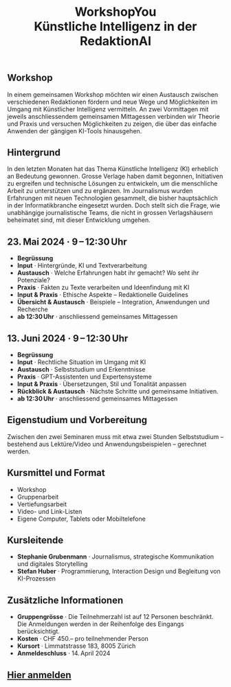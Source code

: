 <header>
<h1 class="type-title">
<span class="typewriter strong text-1">Workshop</span><span class="caret"><span class="name-tag">You</span></span>
<br /><span class="typewriter text-2">Künstliche Intelligenz in der Redaktion</span><span class="caret"><span class="name-tag">AI</span></span>
</h1>
</header>

## Workshop

In einem gemeinsamen Workshop möchten wir einen Austausch zwischen verschiedenen Redaktionen fördern und neue Wege und Möglichkeiten im Umgang mit Künstlicher Intelligenz vermitteln. An zwei Vormittagen mit jeweils anschliessendem gemeinsamen Mittagessen verbinden wir Theorie und Praxis und versuchen Möglichkeiten zu zeigen, die über das einfache Anwenden der gängigen KI-Tools hinausgehen.

## Hintergrund

In den letzten Monaten hat das Thema Künstliche Intelligenz (KI) erheblich an Bedeutung gewonnen. Grosse Verlage haben damit begonnen, Initiativen zu ergreifen und technische Lösungen zu entwickeln, um die menschliche Arbeit zu unterstützen und zu ergänzen. Im Journalismus wurden Erfahrungen mit neuen Technologien gesammelt, die bisher hauptsächlich in der Informatikbranche eingesetzt wurden. Doch stellt sich die Frage, wie unabhängige journalistische Teams, die nicht in grossen Verlagshäusern beheimatet sind, mit dieser Entwicklung umgehen.

## **23. Mai 2024** · 9 – 12:30 Uhr

- **Begrüssung**
- **Input** · Hintergründe, KI und Textverarbeitung
- **Austausch** · Welche Erfahrungen habt ihr gemacht? Wo seht ihr Potenziale?
- **Praxis** · Fakten zu Texte verarbeiten und Ideenfindung mit KI
- **Input & Praxis** · Ethische Aspekte – Redaktionelle Guidelines
- **Übersicht & Austausch** · Beispiele – Integration, Anwendungen und Recherche
- **ab 12:30 Uhr** · anschliessend gemeinsames Mittagessen

## **13. Juni 2024** · 9 – 12:30 Uhr

- **Begrüssung**
- **Input** · Rechtliche Situation im Umgang mit KI
- **Austausch** · Selbststudium und Erkenntnisse
- **Praxis** · GPT-Assistenten und Expertensysteme
- **Input & Praxis** · Übersetzungen, Stil und Tonalität anpassen
- **Rückblick & Austausch** · Nächste Schritte und gemeinsame Initiativen.
- **ab 12:30 Uhr** · anschliessend gemeinsames Mittagessen

## Eigenstudium und Vorbereitung

Zwischen den zwei Seminaren muss mit etwa zwei Stunden Selbststudium – bestehend aus Lektüre/Video und Anwendungsbeispielen – gerechnet werden.

## Kursmittel und Format

- Workshop
- Gruppenarbeit
- Vertiefungsarbeit
- Video- und Link-Listen
- Eigene Computer, Tablets oder Mobiltelefone

## Kursleitende

- **Stephanie Grubenmann** · Journalismus, strategische Kommunikation und digitales Storytelling
- **Stefan Huber** · Programmierung, Interaction Design und Begleitung von KI-Prozessen

## Zusätzliche Informationen

- **Gruppengrösse** · Die Teilnehmerzahl ist auf 12 Personen beschränkt. Die Anmeldungen werden in der Reihenfolge des Eingangs berücksichtigt.
- **Kosten** · CHF 450.– pro teilnehmender Person
- **Kursort** · Limmatstrasse 183, 8005 Zürich
- **Anmeldeschluss** · 14. April 2024

## [Hier anmelden](https://forms.gle/6tzmsxpeMiuu6QPY6)
